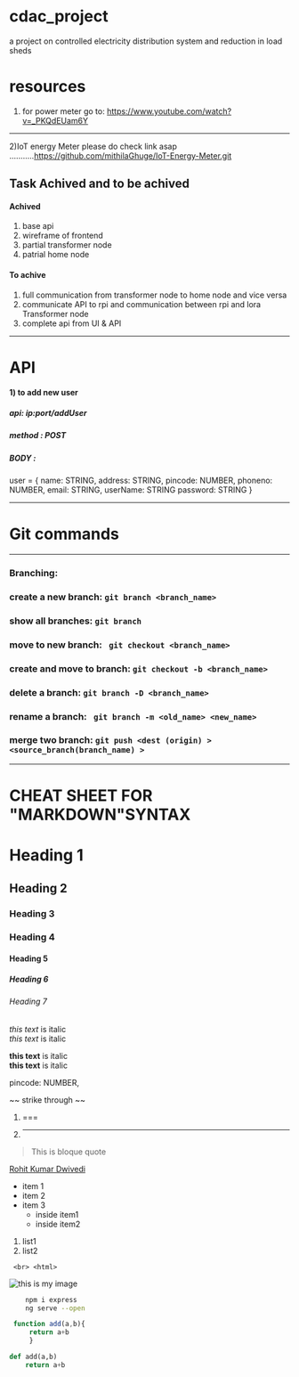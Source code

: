 # cdac_project
a project on controlled electricity distribution system and reduction in load sheds

# resources
1) for power meter go to: https://www.youtube.com/watch?v=_PKQdEUam6Y
---
2)IoT energy Meter please do check link asap
...........https://github.com/mithilaGhuge/IoT-Energy-Meter.git

## Task Achived and to be achived
#### Achived
1) base api
2) wireframe of frontend
3) partial transformer node
4) patrial home node

#### To achive
1) full communication from transformer node to home node and vice versa
2) communicate API to rpi and communication between rpi and lora Transformer node
3) complete api from UI & API


---
# API 
#### 1) to add new user 
#####     api:  ip:port/addUser
##### method :  POST
##### BODY : 
user = {
    name: STRING,
 address: STRING,
 pincode: NUMBER,
 phoneno: NUMBER,
   email: STRING,
userName: STRING
password: STRING
  }
  








___
# Git commands
___
### Branching:

### create a new branch: `git branch <branch_name>`
### show all branches: ` git branch ` 
### move to new branch: ` git checkout <branch_name>`
### create and move to branch: ` git checkout -b <branch_name> `
### delete a branch: ` git branch -D <branch_name> `
### rename a branch: ` git branch -m <old_name> <new_name>`
### merge two branch: ` git push <dest (origin) > <source_branch(branch_name) > ` 

___

# CHEAT SHEET FOR "MARKDOWN"SYNTAX
<!-- dummy code for learning  markdown lang>
<!-- heading -->
# Heading 1
## Heading 2
### Heading 3
### Heading 4
#### Heading 5
##### Heading 6
###### Heading 7
<!-- Italics -->
*this text* is italic <br>
_this text_ is italic
<!-- Strong -->

**this text** is italic <br>
__this text__ is italic

<!-- Strike through -->pincode: NUMBER,
~~ strike through ~~
<!-- horizontal rule -->
1) ===
2) ___

<!-- block quotes -->
> This is bloque quote
<!-- LINK -->
[Rohit Kumar Dwivedi](rohitkumardwivedi.ml "goto my website") 

<!-- Ordered list  -->
* item 1
* item 2
* item 3
    * inside item1
    * inside item2

<!-- unorderd lis-->
1. list1
1. list2
<!-- code -->
` <br> <html>`

<!-- image-->
![this is my image](https://avatars0.githubusercontent.com/u/30552632?s=40&v=4)

<!-- gihub specific codes-->
<!--codes -->
```bash
    npm i express
    ng serve --open
```

```javascript
 function add(a,b){
     return a+b
     }
```
```python
def add(a,b)
    return a+b
```

